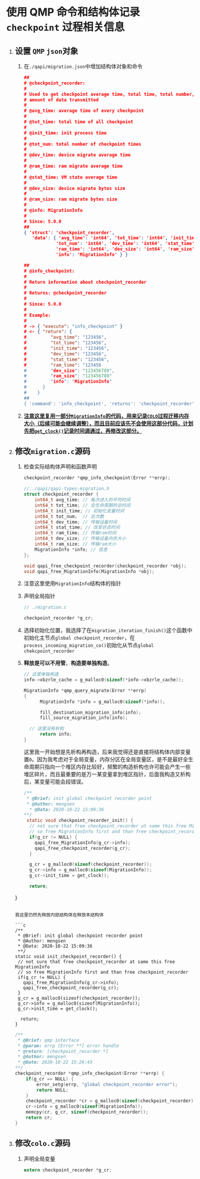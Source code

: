 # 使用 QMP 命令和结构体记录 `checkpoint` 过程相关信息

1. ## 设置 `QMP` `json`对象

   1. 在`./qapi/migration.json`中增加结构体对象和命令

      ```json
      ##
      # @checkpoint_recorder:
      #
      # Used to get checkpoint average time, total time, total number,
      # amount of data transmitted
      #
      # @avg_time: average time of every checkpoint
      #
      # @tot_time: total time of all checkpoint
      #
      # @init_time: init process time
      #
      # @tot_num: total number of checkpoint times
      #
      # @dev_time: device migrate average time
      #
      # @ram_time: ram migrate average time
      #
      # @stat_time: VM state average time
      #
      # @dev_size: device migrate bytes size
      #
      # @ram_size: ram migrate bytes size
      #
      # @info: MigrationInfo
      #
      # Since: 5.0.0
      ##
      { 'struct': 'checkpoint_recorder',
         'data': { 'avg_time': 'int64', 'tot_time': 'int64', 'init_time': 'int64',
                  'tot_num': 'int64', 'dev_time': 'int64', 'stat_time': 'int64',
                  'ram_time': 'int64', 'dev_size': 'int64', 'ram_size': 'int64',
                  'info': 'MigrationInfo' } }
      ```

      ```json
      ##
      # @info_checkpoint:
      #
      # Return information about checkpoint_recorder
      #
      # Returns: @checkpoint_recorder
      #
      # Since: 5.0.0
      #
      # Example:
      #
      # -> { "execute": "info_checkpoint" }
      # <- { "return": {
      #         "avg_time": "123456",
      #         "tot_time": "123456",
      #         "init_time": "123456",
      #         "dev_time": "123456",
      #         "stat_time": "123456",
      #         "ram_time": "123456
      #         "dev_size": "123456789",
      #         "ram_size": "123456789"
      #         "info": "MigrationInfo"
      #      }
      #    }
      ##
      { 'command': 'info_checkpoint', 'returns': 'checkpoint_recorder' }
      ```

   2. **<u>注意这里复用一部分`MigrationInfo`的代码，用来记录`COLO`过程迁移内存大小（后续可能会继续调整），而且目前应该先不会使用这部分代码，计划先把`get_clock()`记录时间调通过，再修改这部分。</u>**

2. ## 修改`migration.c`源码

   1. 检查实际结构体声明和函数声明

      ```c
      checkpoint_recorder *qmp_info_checkpoint(Error **errp);
      
      //../qapi/qapi-types-migration.h
      struct checkpoint_recorder {
          int64_t avg_time; // 每次进入的平均时间
          int64_t tot_time; // 全生命周期的总时间
          int64_t init_time; // 初始化变量时间
          int64_t tot_num;  // 总次数
          int64_t dev_time; // 传输设备时间
          int64_t stat_time; // 改变状态时间
          int64_t ram_time; // 传输ram时间
          int64_t dev_size; // 传输设备内存大小
          int64_t ram_size; // 传输ram大小
          MigrationInfo *info; // 信息
      };
      
      void qapi_free_checkpoint_recorder(checkpoint_recorder *obj);
      void qapi_free_MigrationInfo(MigrationInfo *obj);
      ```

      

   2. 注意这里使用`MigrationInfo`结构体的指针

   3. 声明全局指针

      ```c
      // ./migration.c
      
      checkpoint_recorder *g_cr;
      ```

   4. 选择初始化位置，我选择了在`migration_iteration_finish()`这个函数中初始化主节点`global checkpoint_recorder`，在`process_incoming_migration_co()`初始化从节点`global chekcpoint_recorder`

   5. **释放是可以不用管**，**构造要单独构造**。

      ```c
      // 这里单独构造
      info->xbzrle_cache = g_malloc0(sizeof(*info->xbzrle_cache));
      
      MigrationInfo *qmp_query_migrate(Error **errp)
      {
         	MigrationInfo *info = g_malloc0(sizeof(*info));
      
         	fill_destination_migration_info(info);
        	fill_source_migration_info(info);
      
      	// 这里没有析构
         	return info;
      }
      ```

      这里我一开始想是先析构再构造，后来我觉得还是直接将结构体内部变量置`0`。因为我考虑对于全局变量，内存分区在全局变量区，是不是最好全生命周期只指向一个堆区内存比较好，频繁的构造析构也许可能会产生一些堆区碎片，而且最重要的是万一某变量拿到堆区指针，后面我构造又析构后，某变量可能会段错误。
      
      ```c
      /**
       * @Brief: init global checkpoint recorder point
       * @Author: mengsen
        * @Data: 2020-10-22 15:09:36
      **/
       static void checkpoint_recorder_init() {
        // not sure that free checkpoint_recorder at same this free MigrationInfo
        // so free MigrationInfo first and than free checkpoint_recorder
        if(g_cr != NULL) {
          qapi_free_MigrationInfo(g_cr->info);
          qapi_free_checkpoint_recorder(g_cr);
        }
      
        g_cr = g_malloc0(sizeof(checkpoint_recorder));
        g_cr->info = g_malloc0(sizeof(MigrationInfo));
        g_cr->init_time = get_clock();
      
        return;
   }
      ```

      我这里仍然先释放内部结构体在释放本结构体
      
      ```c
      /**
       * @Brief: init global checkpoint recorder point
       * @Author: mengsen
       * @Data: 2020-10-22 15:09:36
       **/
      static void init_checkpoint_recorder() {
       // not sure that free checkpoint_recorder at same this free MigrationInfo
       // so free MigrationInfo first and than free checkpoint_recorder
       if(g_cr != NULL) {
         qapi_free_MigrationInfo(g_cr->info);
         qapi_free_checkpoint_recorder(g_cr);
       }
       g_cr = g_malloc0(sizeof(checkpoint_recorder));
       g_cr->info = g_malloc0(sizeof(MigrationInfo));
       g_cr->init_time = get_clock();
      
        return;
      }
   ```
      
      ```c
      /**
       * @Brief: qmp interface
       * @param: errp [Error **] error handle
       * @return: [checkpoint_recorder *]
       * @Author: mengsen
       * @Date: 2020-10-22 15:26:43
      **/
      checkpoint_recorder *qmp_info_checkpoint(Error **errp) {
          if(g_cr == NULL) {
              error_setg(errp, "global checkpoint_recorder error");
              return NULL;
          }
          checkpoint_recorder *cr = g_malloc0(sizeof(checkpoint_recorder));
          cr->info = g_malloc0(sizeof(MigrationInfo));
          memcpy(cr, g_cr, sizeof(checkpoint_recorder));
          return cr;
      }
      
      ```

3. ## 修改`colo.c`源码

   1. 声明全局变量

      ```c
      extern checkpoint_recorder *g_cr;
      ```

      
